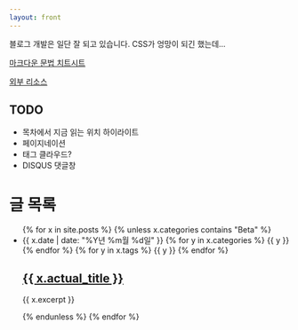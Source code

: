```yaml
---
layout: front
---
```


블로그 개발은 일단 잘 되고 있습니다. CSS가 엉망이 되긴 했는데...

[마크다운 문법 치트시트](/syntax)

[외부 리소스](/thirdparty)

## TODO

* 목차에서 지금 읽는 위치 하이라이트
* 페이지네이션
* 태그 클라우드?
* DISQUS 댓글창

# 글 목록

<ul id="post-list">
	{% for x in site.posts %}
		{% unless x.categories contains "Beta" %}
		<li>
			<span class="metadata">
				<span class="date">{{ x.date | date: "%Y년 %m월 %d일" }}</span>
				{% for y in x.categories %}
					<span class="category">{{ y }}</span>
				{% endfor %}
				{% for y in x.tags %}
					<span class="tag">{{ y }}</span>
				{% endfor %}
			</span>
			<h2><a href="{{ x.url }}">{{ x.actual_title }}</a></h2>
			<p>
				{{ x.excerpt }}
			</p>
		</li>
		{% endunless %}
	{% endfor %}
</ul>